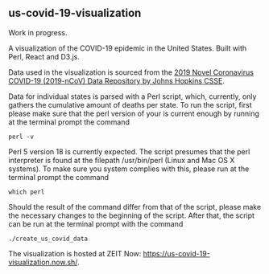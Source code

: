 ## us-covid-19-visualization

Work in progress.

A visualization of the COVID-19 epidemic in the United States. Built with Perl, React and D3.js.

Data used in the visualization is sourced from the [2019 Novel Coronavirus COVID-19 (2019-nCoV) Data Repository by Johns Hopkins CSSE](https://github.com/CSSEGISandData/COVID-19).

Data for individual states is parsed with a Perl script, which, currently, only gathers the cumulative amount of deaths per state. To run the script, first please make sure that the perl version of your is current enough by running at the terminal prompt the command

```perl -v```

Perl 5 version 18 is currently expected. The script presumes that the perl interpreter is found at the filepath /usr/bin/perl (Linux and Mac OS X systems). To make sure you system complies with this, please run at the terminal prompt the command 

```which perl```

Should the result of the command differ from that of the script, please make the necessary changes to the beginning of the script. After that, the script can be run at the terminal prompt with the command 

```./create_us_covid_data```

The visualization is hosted at ZEIT Now: <https://us-covid-19-visualization.now.sh/>.
